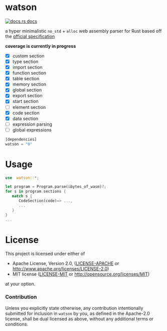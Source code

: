 # watson

<a href="https://docs.rs/watson"><img src="https://img.shields.io/badge/docs-latest-blue.svg?style=flat-square" alt="docs.rs docs" /></a>

a hyper minimalistic `no_std` + `alloc` web assembly parser for Rust based off the [official specification](https://webassembly.github.io/spec/core/index.html)

**coverage is currently in progress**


- [X] custom section
- [X] type section
- [X] import section
- [X] function section
- [X] table section
- [X] memory section
- [X] global section
- [X] export section
- [X] start section
- [ ] element section
- [X] code section
- [X] data section
- [ ] expression parsing
- [ ] global expressions

```rust
[dependencies]
watson = "0"
```

# Usage

```rust
use  watson::*;

let program = Program.parse(&bytes_of_wasm)?;
for s in program.sections {
   match s {
      CodeSection(code)=> ...,
      ...
   }
}
...
```

# License

This project is licensed under either of

 * Apache License, Version 2.0, ([LICENSE-APACHE](LICENSE-APACHE) or
   http://www.apache.org/licenses/LICENSE-2.0)
 * MIT license ([LICENSE-MIT](LICENSE-MIT) or
   http://opensource.org/licenses/MIT)

at your option.

### Contribution

Unless you explicitly state otherwise, any contribution intentionally submitted
for inclusion in `watson` by you, as defined in the Apache-2.0 license, shall be
dual licensed as above, without any additional terms or conditions.
